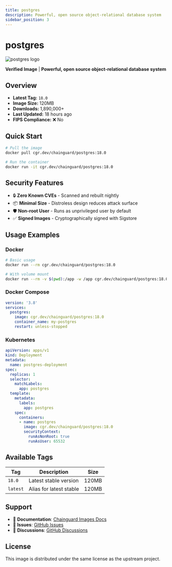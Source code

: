 ```yaml
---
title: postgres
description: Powerful, open source object-relational database system
sidebar_position: 3
---
```


# postgres

![postgres logo](https://cdn.jsdelivr.net/gh/devicons/devicon/icons/postgresql/postgresql-original.svg)

**Verified Image** | **Powerful, open source object-relational database system**

## Overview

- **Latest Tag:** `18.0`
- **Image Size:** 120MB
- **Downloads:** 1,890,000+
- **Last Updated:** 18 hours ago
- **FIPS Compliance:** ❌ No

## Quick Start

```bash
# Pull the image
docker pull cgr.dev/chainguard/postgres:18.0

# Run the container
docker run -it cgr.dev/chainguard/postgres:18.0
```

## Security Features

- 🔒 **Zero Known CVEs** - Scanned and rebuilt nightly
- 📦 **Minimal Size** - Distroless design reduces attack surface
- 🛡️ **Non-root User** - Runs as unprivileged user by default
- ✅ **Signed Images** - Cryptographically signed with Sigstore

## Usage Examples

### Docker

```bash
# Basic usage
docker run --rm cgr.dev/chainguard/postgres:18.0

# With volume mount
docker run --rm -v $(pwd):/app -w /app cgr.dev/chainguard/postgres:18.0
```

### Docker Compose

```yaml
version: '3.8'
services:
  postgres:
    image: cgr.dev/chainguard/postgres:18.0
    container_name: my-postgres
    restart: unless-stopped
```

### Kubernetes

```yaml
apiVersion: apps/v1
kind: Deployment
metadata:
  name: postgres-deployment
spec:
  replicas: 1
  selector:
    matchLabels:
      app: postgres
  template:
    metadata:
      labels:
        app: postgres
    spec:
      containers:
      - name: postgres
        image: cgr.dev/chainguard/postgres:18.0
        securityContext:
          runAsNonRoot: true
          runAsUser: 65532
```

## Available Tags

| Tag | Description | Size |
|-----|-------------|------|
| `18.0` | Latest stable version | 120MB |
| `latest` | Alias for latest stable | 120MB |

## Support

- 📖 **Documentation**: [Chainguard Images Docs](/)
- 🐛 **Issues**: [GitHub Issues](https://github.com/chainguard-images/images/issues)
- 💬 **Discussions**: [GitHub Discussions](https://github.com/chainguard-images/images/discussions)

## License

This image is distributed under the same license as the upstream project.

